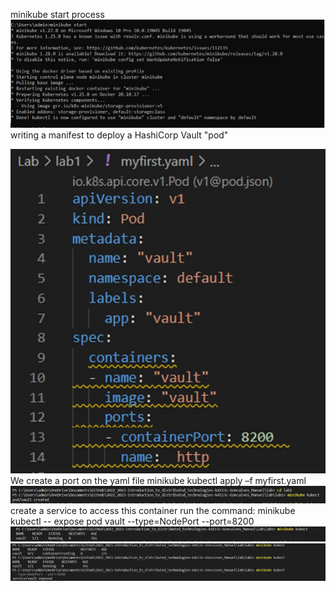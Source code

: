 minikube start process
![Image text](https://github.com/ManuelCorreia97/2022_2023-introduction_to_distributed_technologies-k4113c-Goncalves_Manuel/blob/main/Lab/lab1/photo_2022-1.jpg)
writing a manifest to deploy a HashiCorp Vault "pod"

![Image text](https://github.com/ManuelCorreia97/2022_2023-introduction_to_distributed_technologies-k4113c-Goncalves_Manuel/blob/main/Lab/lab1/photo_2022-2.jpg)
We create a port on the yaml file
minikube kubectl apply –f myfirst.yaml
![Image text](https://github.com/ManuelCorreia97/2022_2023-introduction_to_distributed_technologies-k4113c-Goncalves_Manuel/blob/main/Lab/lab1/photo_2022-3.jpg)
create a service to access this container
run the command: minikube kubectl -- expose pod vault --type=NodePort --port=8200
![Image text](https://github.com/ManuelCorreia97/2022_2023-introduction_to_distributed_technologies-k4113c-Goncalves_Manuel/blob/main/Lab/lab1/image_2022-4.png)
![Image text](https://github.com/ManuelCorreia97/2022_2023-introduction_to_distributed_technologies-k4113c-Goncalves_Manuel/blob/main/Lab/lab1/photo_2022-5.jpg)
